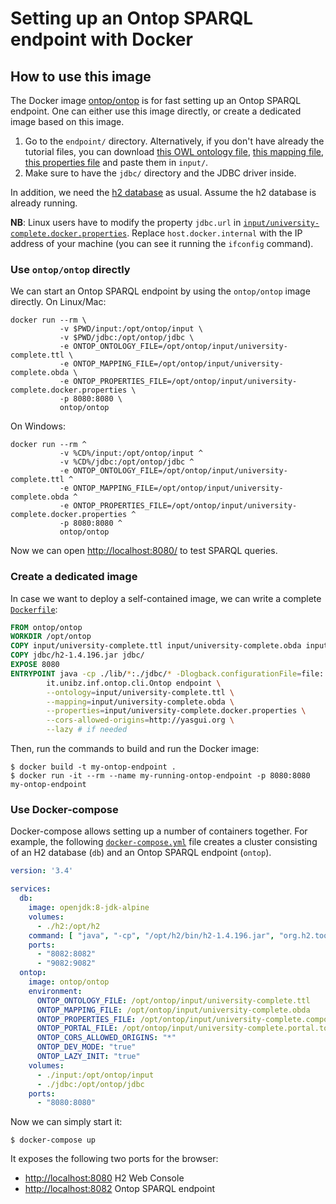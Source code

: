 # Setting up an Ontop SPARQL endpoint with Docker

## How to use this image

The Docker image [ontop/ontop](https://hub.docker.com/r/ontop/ontop) is for fast setting up an Ontop SPARQL endpoint.
One can either use this image directly, or create a dedicated image based on this image.

1. Go to the `endpoint/` directory. Alternatively, if you don't have already the tutorial files, you can download [this OWL ontology file](input/university-complete.ttl), [this mapping file](input/university-complete.obda), [this properties file](input/university-complete.properties) and paste them in `input/`.
2. Make sure to have the `jdbc/` directory and the JDBC driver inside.

In addition, we need the [h2 database](../h2.zip) as usual. Assume the h2 database is already running.

**NB**: Linux users have to modify the property `jdbc.url` in [`input/university-complete.docker.properties`](input/university-complete.docker.properties). Replace `host.docker.internal` with the IP address of your machine (you can see it running the `ifconfig` command).


### Use `ontop/ontop` directly

We can start an Ontop SPARQL endpoint by using the `ontop/ontop` image directly.
On Linux/Mac:

```console
docker run --rm \
           -v $PWD/input:/opt/ontop/input \
           -v $PWD/jdbc:/opt/ontop/jdbc \
           -e ONTOP_ONTOLOGY_FILE=/opt/ontop/input/university-complete.ttl \
           -e ONTOP_MAPPING_FILE=/opt/ontop/input/university-complete.obda \
           -e ONTOP_PROPERTIES_FILE=/opt/ontop/input/university-complete.docker.properties \
           -p 8080:8080 \
           ontop/ontop
```

On Windows:
```console
docker run --rm ^
           -v %CD%/input:/opt/ontop/input ^
           -v %CD%/jdbc:/opt/ontop/jdbc ^
           -e ONTOP_ONTOLOGY_FILE=/opt/ontop/input/university-complete.ttl ^
           -e ONTOP_MAPPING_FILE=/opt/ontop/input/university-complete.obda ^
           -e ONTOP_PROPERTIES_FILE=/opt/ontop/input/university-complete.docker.properties ^
           -p 8080:8080 ^
           ontop/ontop
```

Now we can open <http://localhost:8080/> to test SPARQL queries.

### Create a dedicated image

In case we want to deploy a self-contained image, we can write a complete [`Dockerfile`](Dockerfile):

```dockerfile
FROM ontop/ontop
WORKDIR /opt/ontop
COPY input/university-complete.ttl input/university-complete.obda input/university-complete.docker.properties input/ 
COPY jdbc/h2-1.4.196.jar jdbc/
EXPOSE 8080
ENTRYPOINT java -cp ./lib/*:./jdbc/* -Dlogback.configurationFile=file:./log/logback.xml \
        it.unibz.inf.ontop.cli.Ontop endpoint \
        --ontology=input/university-complete.ttl \
        --mapping=input/university-complete.obda \
        --properties=input/university-complete.docker.properties \
        --cors-allowed-origins=http://yasgui.org \
        --lazy # if needed
```

Then, run the commands to build and run the Docker image:

```console
$ docker build -t my-ontop-endpoint .
$ docker run -it --rm --name my-running-ontop-endpoint -p 8080:8080 my-ontop-endpoint
```

### Use Docker-compose

Docker-compose allows setting up a number of containers together. 
For example, the following [`docker-compose.yml`](docker-compose.yml) file creates a cluster consisting of an H2 database (`db`) and an Ontop SPARQL endpoint (`ontop`). 

```yaml
version: '3.4'

services:
  db:
    image: openjdk:8-jdk-alpine
    volumes:
      - ./h2:/opt/h2
    command: [ "java", "-cp", "/opt/h2/bin/h2-1.4.196.jar", "org.h2.tools.Server", "-tcpAllowOthers" ]
    ports:
      - "8082:8082"
      - "9082:9082"
  ontop:
    image: ontop/ontop
    environment:
      ONTOP_ONTOLOGY_FILE: /opt/ontop/input/university-complete.ttl
      ONTOP_MAPPING_FILE: /opt/ontop/input/university-complete.obda
      ONTOP_PROPERTIES_FILE: /opt/ontop/input/university-complete.compose.properties
      ONTOP_PORTAL_FILE: /opt/ontop/input/university-complete.portal.toml
      ONTOP_CORS_ALLOWED_ORIGINS: "*"
      ONTOP_DEV_MODE: "true"
      ONTOP_LAZY_INIT: "true"
    volumes:
      - ./input:/opt/ontop/input
      - ./jdbc:/opt/ontop/jdbc
    ports:
      - "8080:8080"
```

Now we can simply start it:

```
$ docker-compose up
``` 

It exposes the following two ports for the browser:
- <http://localhost:8080> H2 Web Console
- <http://localhost:8082> Ontop SPARQL endpoint

